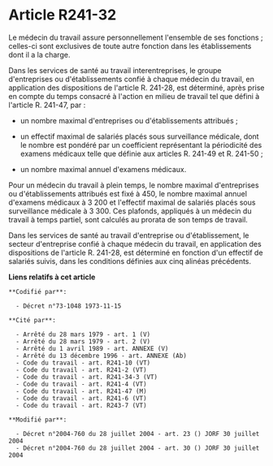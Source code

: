 # Article R241-32

Le médecin du travail assure personnellement l'ensemble de ses fonctions ; celles-ci sont exclusives de toute autre fonction
dans les établissements dont il a la charge.

Dans les services de santé au travail interentreprises, le groupe d'entreprises ou d'établissements confié à chaque médecin
du travail, en application des dispositions de l'article R. 241-28, est déterminé, après prise en compte du temps consacré à
l'action en milieu de travail tel que défini à l'article R. 241-47, par :

- un nombre maximal d'entreprises ou d'établissements attribués ;

- un effectif maximal de salariés placés sous surveillance médicale, dont le nombre est pondéré par un coefficient
représentant la périodicité des examens médicaux telle que définie aux articles R. 241-49 et R. 241-50 ;

- un nombre maximal annuel d'examens médicaux.

Pour un médecin du travail à plein temps, le nombre maximal d'entreprises ou d'établissements attribués est fixé à 450, le
nombre maximal annuel d'examens médicaux à 3 200 et l'effectif maximal de salariés placés sous surveillance médicale à 3 300.
Ces plafonds, appliqués à un médecin du travail à temps partiel, sont calculés au prorata de son temps de travail.

Dans les services de santé au travail d'entreprise ou d'établissement, le secteur d'entreprise confié à chaque médecin du
travail, en application des dispositions de l'article R. 241-28, est déterminé en fonction d'un effectif de salariés suivis,
dans les conditions définies aux cinq alinéas précédents.

**Liens relatifs à cet article**

	**Codifié par**:

	  - Décret n°73-1048 1973-11-15

	**Cité par**:

	  - Arrêté du 28 mars 1979 - art. 1 (V)
	  - Arrêté du 28 mars 1979 - art. 2 (V)
	  - Arrêté du 1 avril 1989 - art. ANNEXE (V)
	  - Arrêté du 13 décembre 1996 - art. ANNEXE (Ab)
	  - Code du travail - art. R241-10 (VT)
	  - Code du travail - art. R241-2 (VT)
	  - Code du travail - art. R241-34-3 (VT)
	  - Code du travail - art. R241-4 (VT)
	  - Code du travail - art. R241-47 (M)
	  - Code du travail - art. R241-6 (VT)
	  - Code du travail - art. R243-7 (VT)

	**Modifié par**:

	  - Décret n°2004-760 du 28 juillet 2004 - art. 23 () JORF 30 juillet 2004
	  - Décret n°2004-760 du 28 juillet 2004 - art. 30 () JORF 30 juillet 2004
